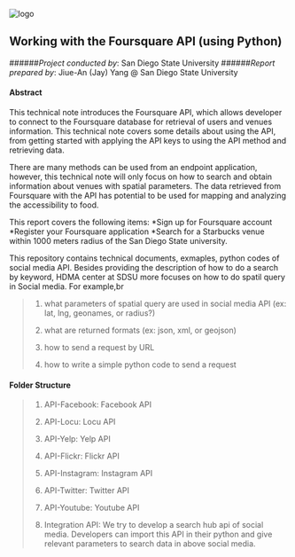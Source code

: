 ![logo](http://humandynamics.sdsu.edu/images/HDMA_Logo.png)

## Working with the Foursquare API (using Python)

######*Project conducted by*: San Diego State University
######*Report prepared by*: Jiue-An (Jay) Yang @ San Diego State University

#### Abstract
This technical note introduces the Foursquare API, which allows developer to connect to the Foursquare database for retrieval of users and venues information.  This technical note covers some details about using the API, from getting started with applying the API keys to using the API method and retrieving data.

There are many methods can be used from an endpoint application, however, this technical note will only focus on how to search and obtain information about venues with spatial parameters.  The data retrieved from Foursquare with the API has potential to be used for mapping and analyzing the accessibility to food.

This report covers the following items:
*Sign up for Foursquare account
*Register your Foursquare application
*Search for a Starbucks venue within 1000 meters radius of the San Diego State university.


This repository contains technical documents, exmaples, python codes of social media API. Besides providing the description of how to do a search by keyword, HDMA center at SDSU more focuses on how to do spatil query in Social media. For example,br 
> 1) what parameters of spatial query are used in social media API (ex: lat, lng, geonames, or radius?)
>
> 2) what are returned formats (ex: json, xml, or geojson) 
>
> 3) how to send a request by URL 
>
> 4) how to write a simple python code to send a request
>
>

#### Folder Structure
> 1) API-Facebook: Facebook API
>
> 2) API-Locu: Locu API
>
> 3) API-Yelp: Yelp API
>
> 4) API-Flickr: Flickr API
>
> 5) API-Instagram: Instagram API
>
> 6) API-Twitter: Twitter API
>
> 7) API-Youtube: Youtube API
>
> 8) Integration API: We try to develop a search hub api of social media. Developers can import this API in their python and give relevant parameters to search data in above social media. 
>
